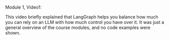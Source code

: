Module 1, Video1:

This video briefly explained that LangGraph helps you balance how much you can rely on an LLM with how much control you have over it. It was just a general overview of the course modules, and no code examples were shown.

